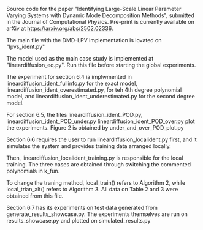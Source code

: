Source code for the paper "Identifying Large-Scale Linear Parameter Varying Systems with Dynamic Mode Decomposition Methods", submitted in the Journal of Computational Physics. 
Pre-print is currently available on arXiv at https://arxiv.org/abs/2502.02336.

The main file with the DMD-LPV implementation is lovated on "lpvs_ident.py"

The model used as the main case study is implemented at "lineardiffusion_eq.py". Run this file before starting the global experiments.

The experiment for section 6.4 ia implwmented in lineardiffusion_ident_fullinfo.py for the exact model, lineardiffusion_ident_overestimated.py, for teh 4th degree polynomial model, and lineardiffusion_ident_underestimated.py
for the second degree model.

For section 6.5, the files lineardiffusion_ident_POD.py, lineardiffusion_ident_POD_under.py lineardiffusion_ident_POD_over.py plot the experiments. Figure 2 is obtained by under_and_over_POD_plot.py

Section 6.6 requires the user to run lineardiffusion_localident.py first, and it simulates the system and provides training data arranged locally.

Then, lineardiffusion_localident_training.py is responsible for the local training. The three cases are obtained through switching the commented polynomials in k_fun.

To change the traning method, local_train() refers to Algorithm 2, while local_trian_alt() refers to Algorithm 3. All data on Table 2 and 3 were obtained from this file.

Section 6.7 has its experiments on test data generated from generate_results_showcase.py. The experiments themselves are run on results_showcase.py and plotted on simulated_results.py


